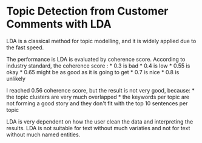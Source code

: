 # Topic Detection from Customer Comments with LDA

LDA is a classical method for topic modelling, and it is widely applied due to the fast speed. 

The performance is LDA is evaluated by coherence score. 
According to industry standard, the coherence score :
    * 0.3 is bad
    * 0.4 is low
    * 0.55 is okay
    * 0.65 might be as good as it is going to get
    * 0.7 is nice
    * 0.8 is unlikely
    
I reached 0.56 coherence score, but the result is not very good, because:
    * the topic clusters are very much overlapped
    * the keywords per topic are not forming a good story and they don't fit with the top 10 sentences per topic 
    
LDA is very dependent on how the user clean the data and interpreting the results. 
LDA is not suitable for text without much variaties and not for text without much named entities. 